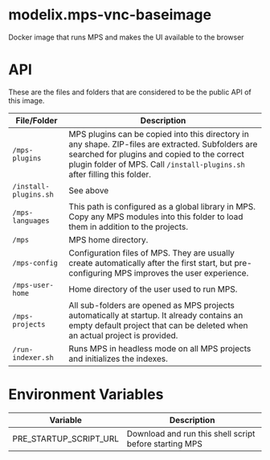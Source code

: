# modelix.mps-vnc-baseimage
Docker image that runs MPS and makes the UI available to the browser

# API
These are the files and folders that are considered to be the public API of this image. 

| File/Folder           | Description                                                                                                                                                                                                                    |
|-----------------------|--------------------------------------------------------------------------------------------------------------------------------------------------------------------------------------------------------------------------------|
| `/mps-plugins`        | MPS plugins can be copied into this directory in any shape. ZIP-files are extracted. Subfolders are searched for plugins and copied to the correct plugin folder of MPS. Call `/install-plugins.sh` after filling this folder. |
| `/install-plugins.sh` | See above                                                                                                                                                                                                                      |
| `/mps-languages`      | This path is configured as a global library in MPS. Copy any MPS modules into this folder to load them in addition to the projects.                                                                                            |
| `/mps`                | MPS home directory.                                                                                                                                                                                                            |
| `/mps-config`         | Configuration files of MPS. They are usually create automatically after the first start, but pre-configuring MPS improves the user experience.                                                                                 |
| `/mps-user-home`      | Home directory of the user used to run MPS.                                                                                                                                                                                    |
| `/mps-projects`       | All sub-folders are opened as MPS projects automatically at startup. It already contains an empty default project that can be deleted when an actual project is provided.                                                      |
| `/run-indexer.sh`     | Runs MPS in headless mode on all MPS projects and initializes the indexes.                                                                                                                                                     |

# Environment Variables

| Variable               | Description                                            |
|------------------------|--------------------------------------------------------|
| PRE_STARTUP_SCRIPT_URL | Download and run this shell script before starting MPS | 